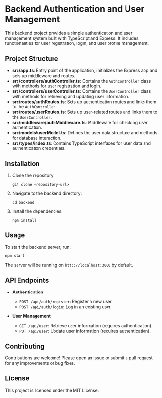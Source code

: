 # Backend Authentication and User Management

This backend project provides a simple authentication and user management system built with TypeScript and Express. It includes functionalities for user registration, login, and user profile management.

## Project Structure

- **src/app.ts**: Entry point of the application, initializes the Express app and sets up middleware and routes.
- **src/controllers/authController.ts**: Contains the `AuthController` class with methods for user registration and login.
- **src/controllers/userController.ts**: Contains the `UserController` class with methods for retrieving and updating user information.
- **src/routes/authRoutes.ts**: Sets up authentication routes and links them to the `AuthController`.
- **src/routes/userRoutes.ts**: Sets up user-related routes and links them to the `UserController`.
- **src/middleware/authMiddleware.ts**: Middleware for checking user authentication.
- **src/models/userModel.ts**: Defines the user data structure and methods for database interaction.
- **src/types/index.ts**: Contains TypeScript interfaces for user data and authentication credentials.

## Installation

1. Clone the repository:
   ```
   git clone <repository-url>
   ```
2. Navigate to the backend directory:
   ```
   cd backend
   ```
3. Install the dependencies:
   ```
   npm install
   ```

## Usage

To start the backend server, run:
```
npm start
```

The server will be running on `http://localhost:3000` by default.

## API Endpoints

- **Authentication**
  - `POST /api/auth/register`: Register a new user.
  - `POST /api/auth/login`: Log in an existing user.

- **User Management**
  - `GET /api/user`: Retrieve user information (requires authentication).
  - `PUT /api/user`: Update user information (requires authentication).

## Contributing

Contributions are welcome! Please open an issue or submit a pull request for any improvements or bug fixes.

## License

This project is licensed under the MIT License.